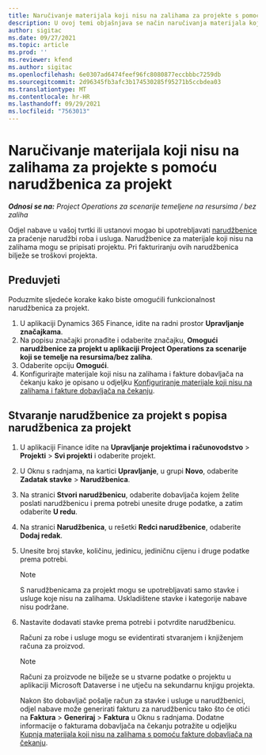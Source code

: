```yaml
---
title: Naručivanje materijala koji nisu na zalihama za projekte s pomoću narudžbenica za projekt
description: U ovoj temi objašnjava se način naručivanja materijala koji nisu na zalihama za projekte s pomoću narudžbenica za projekt.
author: sigitac
ms.date: 09/27/2021
ms.topic: article
ms.prod: ''
ms.reviewer: kfend
ms.author: sigitac
ms.openlocfilehash: 6e0307ad6474feef96fc8080877eccbbbc7259db
ms.sourcegitcommit: 2d96345fb3afc3b174530285f95271b5ccbdea03
ms.translationtype: MT
ms.contentlocale: hr-HR
ms.lasthandoff: 09/29/2021
ms.locfileid: "7563013"
---
```

# <a name="order-non-stocked-materials-for-a-project-using-project-purchase-orders"></a>Naručivanje materijala koji nisu na zalihama za projekte s pomoću narudžbenica za projekt

_**Odnosi se na:** Project Operations za scenarije temeljene na resursima / bez zaliha_

Odjel nabave u vašoj tvrtki ili ustanovi mogao bi upotrebljavati [narudžbenice](/dynamics365/supply-chain/procurement/purchase-order-overview) za praćenje narudžbi roba i usluga. Narudžbenice za materijale koji nisu na zalihama mogu se pripisati projektu. Pri fakturiranju ovih narudžbenica bilježe se troškovi projekta.

## <a name="prerequisites"></a>Preduvjeti
Poduzmite sljedeće korake kako biste omogućili funkcionalnost narudžbenica za projekt.

1. U aplikaciji Dynamics 365 Finance, idite na radni prostor **Upravljanje značajkama**.
2. Na popisu značajki pronađite i odaberite značajku, **Omogući narudžbenice za projekt u aplikaciji Project Operations za scenarije koji se temelje na resursima/bez zaliha**.
3. Odaberite opciju **Omogući**.
4. Konfigurirajte materijale koji nisu na zalihama i fakture dobavljača na čekanju kako je opisano u odjeljku [Konfiguriranje materijale koji nisu na zalihama i fakture dobavljača na čekanju](configure-materials-nonstocked.md).

## <a name="create-a-project-purchase-order-from-the-project-purchase-order-list"></a>Stvaranje narudžbenice za projekt s popisa narudžbenica za projekt

1. U aplikaciji Finance idite na **Upravljanje projektima i računovodstvo** > **Projekti** > **Svi projekti** i odaberite projekt.
2. U Oknu s radnjama, na kartici **Upravljanje**, u grupi **Novo**, odaberite **Zadatak stavke** > **Narudžbenica**.
3. Na stranici **Stvori narudžbenicu**, odaberite dobavljača kojem želite poslati narudžbenicu i prema potrebi unesite druge podatke, a zatim odaberite **U redu**.
4. Na stranici **Narudžbenica**, u rešetki **Redci narudžbenice**, odaberite **Dodaj redak**.
5. Unesite broj stavke, količinu, jedinicu, jediničnu cijenu i druge podatke prema potrebi.

    > [!NOTE]
    > S narudžbenicama za projekt mogu se upotrebljavati samo stavke i usluge koje nisu na zalihama. Uskladištene stavke i kategorije nabave nisu podržane.

6. Nastavite dodavati stavke prema potrebi i potvrdite narudžbenicu.

    Računi za robe i usluge mogu se evidentirati stvaranjem i knjiženjem računa za proizvod.

    > [!NOTE]
    > Računi za proizvode ne bilježe se u stvarne podatke o projektu u aplikaciji Microsoft Dataverse i ne utječu na sekundarnu knjigu projekta.

    Nakon što dobavljač pošalje račun za stavke i usluge u narudžbenici, odjel nabave može generirati fakturu za narudžbenicu tako što će otići na **Faktura** > **Generiraj** > **Faktura** u Oknu s radnjama. Dodatne informacije o fakturama dobavljača na čekanju potražite u odjeljku [Kupnja materijala koji nisu na zalihama s pomoću fakture dobavljača na čekanju](pending-vendor-invoices.md).
